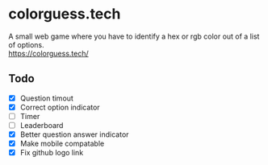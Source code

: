 # colorguess.tech
A small web game where you have to identify a hex or rgb color out of a list of options.<br>
https://colorguess.tech/

## Todo
- [X] Question timout
- [X] Correct option indicator
- [ ] Timer
- [ ] Leaderboard
- [X] Better question answer indicator
- [X] Make mobile compatable 
- [X] Fix github logo link
